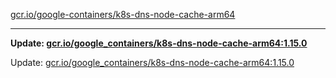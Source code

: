 [gcr.io/google-containers/k8s-dns-node-cache-arm64](https://hub.docker.com/r/cruse/k8s-dns-node-cache-arm64/tags/) 

----
**Update: [gcr.io/google_containers/k8s-dns-node-cache-arm64:1.15.0](https://hub.docker.com/r/cruse/k8s-dns-node-cache-arm64/tags/)**

Update: [gcr.io/google_containers/k8s-dns-node-cache-arm64:1.15.0](https://hub.docker.com/r/cruse/k8s-dns-node-cache-arm64/tags/)

